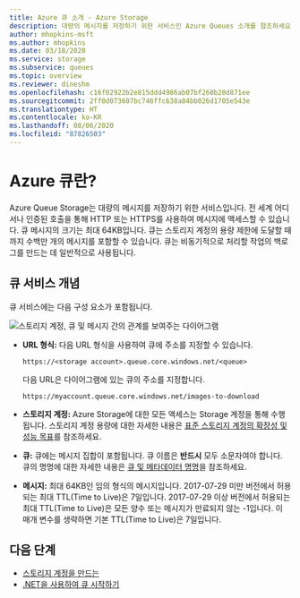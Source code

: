 ```yaml
---
title: Azure 큐 소개 - Azure Storage
description: 대량의 메시지를 저장하기 위한 서비스인 Azure Queues 소개를 참조하세요. 큐 서비스에는 URL 형식, 스토리지 계정, 큐 및 메시지가 포함됩니다.
author: mhopkins-msft
ms.author: mhopkins
ms.date: 03/18/2020
ms.service: storage
ms.subservice: queues
ms.topic: overview
ms.reviewer: dineshm
ms.openlocfilehash: c16f02922b2e815ddd4986ab07bf260b20d871ee
ms.sourcegitcommit: 2ff0d073607bc746ffc638a84bb026d1705e543e
ms.translationtype: HT
ms.contentlocale: ko-KR
ms.lasthandoff: 08/06/2020
ms.locfileid: "87826503"
---
```

# <a name="what-are-azure-queues"></a>Azure 큐란?

Azure Queue Storage는 대량의 메시지를 저장하기 위한 서비스입니다. 전 세계 어디서나 인증된 호출을 통해 HTTP 또는 HTTPS를 사용하여 메시지에 액세스할 수 있습니다. 큐 메시지의 크기는 최대 64KB입니다. 큐는 스토리지 계정의 용량 제한에 도달할 때까지 수백만 개의 메시지를 포함할 수 있습니다. 큐는 비동기적으로 처리할 작업의 백로그를 만드는 데 일반적으로 사용됩니다.

## <a name="queue-service-concepts"></a>큐 서비스 개념

큐 서비스에는 다음 구성 요소가 포함됩니다.

![스토리지 계정, 큐 및 메시지 간의 관계를 보여주는 다이어그램](./media/storage-queues-introduction/queue1.png)

* **URL 형식:** 다음 URL 형식을 사용하여 큐에 주소를 지정할 수 있습니다.

    `https://<storage account>.queue.core.windows.net/<queue>`
  
    다음 URL은 다이어그램에 있는 큐의 주소를 지정합니다.  
  
    `https://myaccount.queue.core.windows.net/images-to-download`

* **스토리지 계정:** Azure Storage에 대한 모든 액세스는 Storage 계정을 통해 수행됩니다. 스토리지 계정 용량에 대한 자세한 내용은 [표준 스토리지 계정의 확장성 및 성능 목표](../common/scalability-targets-standard-account.md?toc=%2fazure%2fstorage%2fqueues%2ftoc.json)를 참조하세요.

* **큐:** 큐에는 메시지 집합이 포함됩니다. 큐 이름은 **반드시** 모두 소문자여야 합니다. 큐의 명명에 대한 자세한 내용은 [큐 및 메타데이터 명명](https://msdn.microsoft.com/library/azure/dd179349.aspx)을 참조하세요.

* **메시지:** 최대 64KB인 임의 형식의 메시지입니다. 2017-07-29 미만 버전에서 허용되는 최대 TTL(Time to Live)은 7일입니다. 2017-07-29 이상 버전에서 허용되는 최대 TTL(Time to Live)은 모든 양수 또는 메시지가 만료되지 않는 -1입니다. 이 매개 변수를 생략하면 기본 TTL(Time to Live)은 7일입니다.

## <a name="next-steps"></a>다음 단계

* [스토리지 계정을 만드는](../storage-create-storage-account.md?toc=%2fazure%2fstorage%2fqueues%2ftoc.json)
* [.NET을 사용하여 큐 시작하기](storage-dotnet-how-to-use-queues.md)

